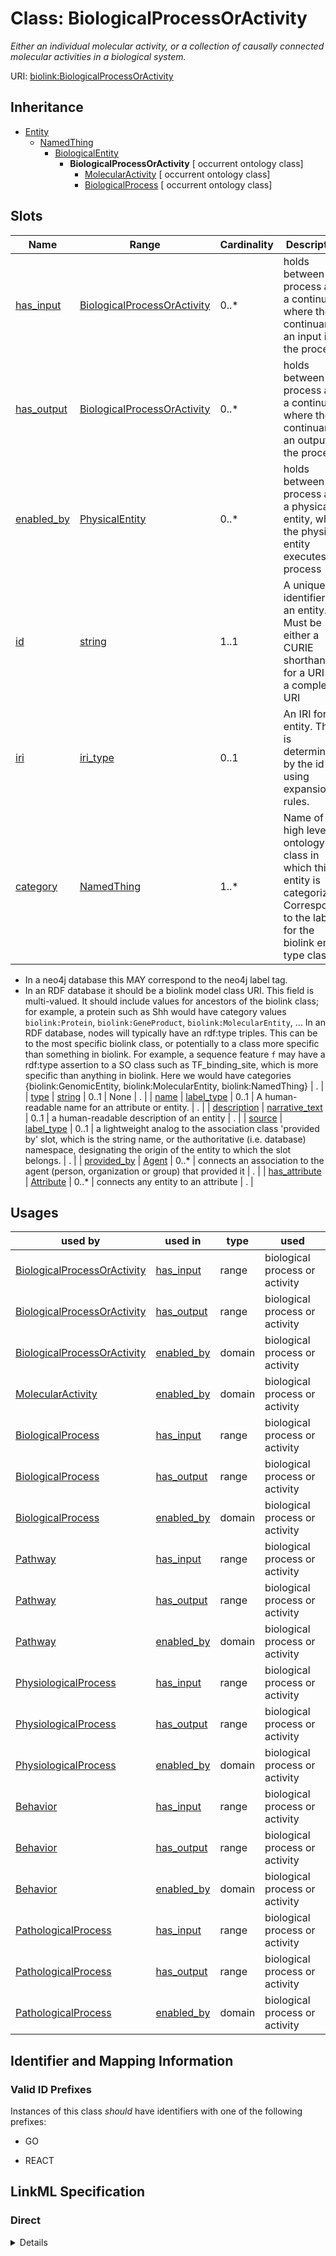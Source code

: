 # Class: BiologicalProcessOrActivity
_Either an individual molecular activity, or a collection of causally connected molecular activities in a biological system._





URI: [biolink:BiologicalProcessOrActivity](https://w3id.org/biolink/vocab/BiologicalProcessOrActivity)




## Inheritance

* [Entity](Entity.md)
    * [NamedThing](NamedThing.md)
        * [BiologicalEntity](BiologicalEntity.md)
            * **BiologicalProcessOrActivity** [ occurrent ontology class]
                * [MolecularActivity](MolecularActivity.md) [ occurrent ontology class]
                * [BiologicalProcess](BiologicalProcess.md) [ occurrent ontology class]




## Slots

| Name | Range | Cardinality | Description  | Info |
| ---  | --- | --- | --- | --- |
| [has_input](has_input.md) | [BiologicalProcessOrActivity](BiologicalProcessOrActivity.md) | 0..* | holds between a process and a continuant, where the continuant is an input into the process  | . |
| [has_output](has_output.md) | [BiologicalProcessOrActivity](BiologicalProcessOrActivity.md) | 0..* | holds between a process and a continuant, where the continuant is an output of the process  | . |
| [enabled_by](enabled_by.md) | [PhysicalEntity](PhysicalEntity.md) | 0..* | holds between a process and a physical entity, where the physical entity executes the process  | . |
| [id](id.md) | [string](string.md) | 1..1 | A unique identifier for an entity. Must be either a CURIE shorthand for a URI or a complete URI  | . |
| [iri](iri.md) | [iri_type](iri_type.md) | 0..1 | An IRI for an entity. This is determined by the id using expansion rules.  | . |
| [category](category.md) | [NamedThing](NamedThing.md) | 1..* | Name of the high level ontology class in which this entity is categorized. Corresponds to the label for the biolink entity type class.
 * In a neo4j database this MAY correspond to the neo4j label tag.
 * In an RDF database it should be a biolink model class URI.
This field is multi-valued. It should include values for ancestors of the biolink class; for example, a protein such as Shh would have category values `biolink:Protein`, `biolink:GeneProduct`, `biolink:MolecularEntity`, ...
In an RDF database, nodes will typically have an rdf:type triples. This can be to the most specific biolink class, or potentially to a class more specific than something in biolink. For example, a sequence feature `f` may have a rdf:type assertion to a SO class such as TF_binding_site, which is more specific than anything in biolink. Here we would have categories {biolink:GenomicEntity, biolink:MolecularEntity, biolink:NamedThing}  | . |
| [type](type.md) | [string](string.md) | 0..1 | None  | . |
| [name](name.md) | [label_type](label_type.md) | 0..1 | A human-readable name for an attribute or entity.  | . |
| [description](description.md) | [narrative_text](narrative_text.md) | 0..1 | a human-readable description of an entity  | . |
| [source](source.md) | [label_type](label_type.md) | 0..1 | a lightweight analog to the association class 'provided by' slot, which is the string name, or the authoritative (i.e. database) namespace, designating the origin of the entity to which the slot belongs.  | . |
| [provided_by](provided_by.md) | [Agent](Agent.md) | 0..* | connects an association to the agent (person, organization or group) that provided it  | . |
| [has_attribute](has_attribute.md) | [Attribute](Attribute.md) | 0..* | connects any entity to an attribute  | . |


## Usages


| used by | used in | type | used |
| ---  | --- | --- | --- |
| [BiologicalProcessOrActivity](BiologicalProcessOrActivity.md) | [has_input](has_input.md) | range | biological process or activity |
| [BiologicalProcessOrActivity](BiologicalProcessOrActivity.md) | [has_output](has_output.md) | range | biological process or activity |
| [BiologicalProcessOrActivity](BiologicalProcessOrActivity.md) | [enabled_by](enabled_by.md) | domain | biological process or activity |
| [MolecularActivity](MolecularActivity.md) | [enabled_by](enabled_by.md) | domain | biological process or activity |
| [BiologicalProcess](BiologicalProcess.md) | [has_input](has_input.md) | range | biological process or activity |
| [BiologicalProcess](BiologicalProcess.md) | [has_output](has_output.md) | range | biological process or activity |
| [BiologicalProcess](BiologicalProcess.md) | [enabled_by](enabled_by.md) | domain | biological process or activity |
| [Pathway](Pathway.md) | [has_input](has_input.md) | range | biological process or activity |
| [Pathway](Pathway.md) | [has_output](has_output.md) | range | biological process or activity |
| [Pathway](Pathway.md) | [enabled_by](enabled_by.md) | domain | biological process or activity |
| [PhysiologicalProcess](PhysiologicalProcess.md) | [has_input](has_input.md) | range | biological process or activity |
| [PhysiologicalProcess](PhysiologicalProcess.md) | [has_output](has_output.md) | range | biological process or activity |
| [PhysiologicalProcess](PhysiologicalProcess.md) | [enabled_by](enabled_by.md) | domain | biological process or activity |
| [Behavior](Behavior.md) | [has_input](has_input.md) | range | biological process or activity |
| [Behavior](Behavior.md) | [has_output](has_output.md) | range | biological process or activity |
| [Behavior](Behavior.md) | [enabled_by](enabled_by.md) | domain | biological process or activity |
| [PathologicalProcess](PathologicalProcess.md) | [has_input](has_input.md) | range | biological process or activity |
| [PathologicalProcess](PathologicalProcess.md) | [has_output](has_output.md) | range | biological process or activity |
| [PathologicalProcess](PathologicalProcess.md) | [enabled_by](enabled_by.md) | domain | biological process or activity |



## Identifier and Mapping Information


### Valid ID Prefixes

Instances of this class *should* have identifiers with one of the following prefixes:

* GO

* REACT










## LinkML Specification

<!-- TODO: investigate https://stackoverflow.com/questions/37606292/how-to-create-tabbed-code-blocks-in-mkdocs-or-sphinx -->

### Direct

<details>
```yaml
name: biological process or activity
id_prefixes:
- GO
- REACT
description: Either an individual molecular activity, or a collection of causally
  connected molecular activities in a biological system.
from_schema: https://w3id.org/biolink/biolink-model
is_a: biological entity
mixins:
- occurrent
- ontology class
slots:
- has input
- has output
- enabled by

```
</details>

### Induced

<details>
```yaml
name: biological process or activity
id_prefixes:
- GO
- REACT
description: Either an individual molecular activity, or a collection of causally
  connected molecular activities in a biological system.
from_schema: https://w3id.org/biolink/biolink-model
is_a: biological entity
mixins:
- occurrent
- ontology class
attributes:
  has input:
    name: has input
    exact_mappings:
    - RO:0002233
    - SEMMEDDB:USES
    - SEMMEDDB:uses
    close_mappings:
    - RO:0002352
    narrow_mappings:
    - LOINC:has_fragments_for_synonyms
    - LOINC:has_system
    - PathWhiz:has_left_element
    - RO:0002590
    - RO:0004009
    - SNOMED:has_finding_method
    - SNOMED:has_precondition
    - SNOMED:has_specimen_source_identity
    - SNOMED:has_specimen_substance
    - SNOMED:uses_access_device
    - SNOMED:uses_device
    - SNOMED:uses_energy
    - SNOMED:uses_substance
    annotations:
      biolink:canonical_predicate:
        tag: biolink:canonical_predicate
        value: 'True'
      biolink:opposite_of:
        tag: biolink:opposite_of
        value: biolink:has output
    description: holds between a process and a continuant, where the continuant is
      an input into the process
    in_subset:
    - translator_minimal
    from_schema: https://w3id.org/biolink/biolink-model
    is_a: has participant
    domain: occurrent
    multivalued: true
    inherited: true
    alias: has_input
    owner: biological process or activity
    range: biological process or activity
  has output:
    name: has output
    exact_mappings:
    - RO:0002234
    close_mappings:
    - RO:0002353
    - RO:0002354
    narrow_mappings:
    - NCIT:R31
    - OBI:0000299
    - PathWhiz:has_right_element
    - RO:0002296
    - RO:0002297
    - RO:0002298
    - RO:0002299
    - RO:0002588
    - RO:0004008
    annotations:
      biolink:canonical_predicate:
        tag: biolink:canonical_predicate
        value: 'True'
      biolink:opposite_of:
        tag: biolink:opposite_of
        value: biolink:has input
    description: holds between a process and a continuant, where the continuant is
      an output of the process
    in_subset:
    - translator_minimal
    from_schema: https://w3id.org/biolink/biolink-model
    is_a: has participant
    domain: occurrent
    multivalued: true
    inherited: true
    alias: has_output
    owner: biological process or activity
    range: biological process or activity
  enabled by:
    name: enabled by
    exact_mappings:
    - RO:0002333
    annotations:
      biolink:opposite_of:
        tag: biolink:opposite_of
        value: biolink:prevented by
    description: holds between a process and a physical entity, where the physical
      entity executes the process
    in_subset:
    - translator_minimal
    from_schema: https://w3id.org/biolink/biolink-model
    is_a: has participant
    domain: biological process or activity
    multivalued: true
    inherited: true
    alias: enabled_by
    owner: biological process or activity
    inverse: enables
    range: physical entity
  id:
    name: id
    exact_mappings:
    - alliancegenome:primaryId
    - gff3:ID
    - gpi:DB_Object_ID
    description: A unique identifier for an entity. Must be either a CURIE shorthand
      for a URI or a complete URI
    in_subset:
    - translator_minimal
    from_schema: https://w3id.org/biolink/biolink-model
    identifier: true
    alias: id
    owner: biological process or activity
    range: string
    required: true
  iri:
    name: iri
    exact_mappings:
    - WIKIDATA_PROPERTY:P854
    description: An IRI for an entity. This is determined by the id using expansion
      rules.
    in_subset:
    - translator_minimal
    - samples
    from_schema: https://w3id.org/biolink/biolink-model
    alias: iri
    owner: biological process or activity
    range: iri type
  category:
    name: category
    description: "Name of the high level ontology class in which this entity is categorized.\
      \ Corresponds to the label for the biolink entity type class.\n * In a neo4j\
      \ database this MAY correspond to the neo4j label tag.\n * In an RDF database\
      \ it should be a biolink model class URI.\nThis field is multi-valued. It should\
      \ include values for ancestors of the biolink class; for example, a protein\
      \ such as Shh would have category values `biolink:Protein`, `biolink:GeneProduct`,\
      \ `biolink:MolecularEntity`, ...\nIn an RDF database, nodes will typically have\
      \ an rdf:type triples. This can be to the most specific biolink class, or potentially\
      \ to a class more specific than something in biolink. For example, a sequence\
      \ feature `f` may have a rdf:type assertion to a SO class such as TF_binding_site,\
      \ which is more specific than anything in biolink. Here we would have categories\
      \ {biolink:GenomicEntity, biolink:MolecularEntity, biolink:NamedThing}"
    in_subset:
    - translator_minimal
    from_schema: https://w3id.org/biolink/biolink-model
    is_a: type
    domain: entity
    multivalued: true
    designates_type: true
    alias: category
    owner: biological process or activity
    is_class_field: true
    range: named thing
    required: true
  type:
    name: type
    exact_mappings:
    - alliancegenome:soTermId
    - gff3:type
    - gpi:DB_Object_Type
    from_schema: https://w3id.org/biolink/biolink-model
    slot_uri: rdf:type
    alias: type
    owner: biological process or activity
    range: string
  name:
    name: name
    aliases:
    - label
    - display name
    - title
    exact_mappings:
    - gff3:Name
    - gpi:DB_Object_Name
    narrow_mappings:
    - dct:title
    - WIKIDATA_PROPERTY:P1476
    description: A human-readable name for an attribute or entity.
    in_subset:
    - translator_minimal
    - samples
    from_schema: https://w3id.org/biolink/biolink-model
    slot_uri: rdfs:label
    alias: name
    owner: biological process or activity
    range: label type
  description:
    name: description
    aliases:
    - definition
    exact_mappings:
    - IAO:0000115
    - skos:definitions
    narrow_mappings:
    - gff3:Description
    description: a human-readable description of an entity
    in_subset:
    - translator_minimal
    from_schema: https://w3id.org/biolink/biolink-model
    slot_uri: dct:description
    alias: description
    owner: biological process or activity
    range: narrative text
  source:
    name: source
    description: a lightweight analog to the association class 'provided by' slot,
      which is the string name, or the authoritative (i.e. database) namespace, designating
      the origin of the entity to which the slot belongs.
    in_subset:
    - translator_minimal
    from_schema: https://w3id.org/biolink/biolink-model
    alias: source
    owner: biological process or activity
    range: label type
  provided by:
    name: provided by
    exact_mappings:
    - pav:providedBy
    description: connects an association to the agent (person, organization or group)
      that provided it
    deprecated: This slot is deprecated and replaced by a set of more precise slots
      for describing the source retrieval provenance of an Association.  These include
      'knowledge source' and its descendants 'primary knowledge source', 'original
      knowledge source', and 'aggregator knowledge source'.
    from_schema: https://w3id.org/biolink/biolink-model
    is_a: association slot
    domain: association
    multivalued: true
    alias: provided_by
    owner: biological process or activity
    range: agent
  has attribute:
    name: has attribute
    exact_mappings:
    - SIO:000008
    close_mappings:
    - OBI:0001927
    narrow_mappings:
    - OBAN:association_has_subject_property
    - OBAN:association_has_object_property
    - CPT:has_possibly_included_panel_element
    - DRUGBANK:category
    - EFO:is_executed_in
    - HANCESTRO:0301
    - LOINC:has_action_guidance
    - LOINC:has_adjustment
    - LOINC:has_aggregation_view
    - LOINC:has_approach_guidance
    - LOINC:has_divisor
    - LOINC:has_exam
    - LOINC:has_method
    - LOINC:has_modality_subtype
    - LOINC:has_object_guidance
    - LOINC:has_scale
    - LOINC:has_suffix
    - LOINC:has_time_aspect
    - LOINC:has_time_modifier
    - LOINC:has_timing_of
    - NCIT:R88
    - NCIT:eo_disease_has_property_or_attribute
    - NCIT:has_data_element
    - NCIT:has_pharmaceutical_administration_method
    - NCIT:has_pharmaceutical_basic_dose_form
    - NCIT:has_pharmaceutical_intended_site
    - NCIT:has_pharmaceutical_release_characteristics
    - NCIT:has_pharmaceutical_state_of_matter
    - NCIT:has_pharmaceutical_transformation
    - NCIT:is_qualified_by
    - NCIT:qualifier_applies_to
    - NCIT:role_has_domain
    - NCIT:role_has_range
    - INO:0000154
    - HANCESTRO:0308
    - OMIM:has_inheritance_type
    - ORPHA:C016
    - ORPHA:C017
    - RO:0000053
    - RO:0000086
    - RO:0000087
    - SNOMED:has_access
    - SNOMED:has_clinical_course
    - SNOMED:has_count_of_base_of_active_ingredient
    - SNOMED:has_dose_form_administration_method
    - SNOMED:has_dose_form_release_characteristic
    - SNOMED:has_dose_form_transformation
    - SNOMED:has_finding_context
    - SNOMED:has_finding_informer
    - SNOMED:has_inherent_attribute
    - SNOMED:has_intent
    - SNOMED:has_interpretation
    - SNOMED:has_laterality
    - SNOMED:has_measurement_method
    - SNOMED:has_method
    - SNOMED:has_priority
    - SNOMED:has_procedure_context
    - SNOMED:has_process_duration
    - SNOMED:has_property
    - SNOMED:has_revision_status
    - SNOMED:has_scale_type
    - SNOMED:has_severity
    - SNOMED:has_specimen
    - SNOMED:has_state_of_matter
    - SNOMED:has_subject_relationship_context
    - SNOMED:has_surgical_approach
    - SNOMED:has_technique
    - SNOMED:has_temporal_context
    - SNOMED:has_time_aspect
    - SNOMED:has_units
    - UMLS:has_structural_class
    - UMLS:has_supported_concept_property
    - UMLS:has_supported_concept_relationship
    - UMLS:may_be_qualified_by
    description: connects any entity to an attribute
    in_subset:
    - samples
    from_schema: https://w3id.org/biolink/biolink-model
    domain: entity
    multivalued: true
    alias: has_attribute
    owner: biological process or activity
    range: attribute

```
</details>